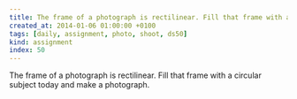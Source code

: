 ```yaml
---
title: The frame of a photograph is rectilinear. Fill that frame with a circular subject today and make a photograph.
created_at: 2014-01-06 01:00:00 +0100
tags: [daily, assignment, photo, shoot, ds50]
kind: assignment
index: 50
---
```


The frame of a photograph is rectilinear. Fill that frame with a circular subject today and make a photograph.
